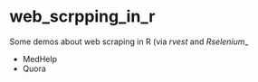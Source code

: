 # web_scrpping_in_r
Some demos about web scraping in R (via *rvest* and *Rselenium*_

* MedHelp
* Quora
